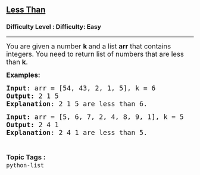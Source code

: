 <h2><a href="https://www.geeksforgeeks.org/problems/less-than/1&selectedLang=python3">Less Than</a></h2><h3>Difficulty Level : Difficulty: Easy</h3><hr><div class="problems_problem_content__Xm_eO"><p><span style="font-size: 18px;">You are given a number <strong>k </strong>and a list <strong>arr</strong> that contains integers. You need to return list of numbers that are less than <strong>k</strong>.</span></p>
<p><span style="font-size: 18px;"><strong>Examples:</strong></span> <span style="font-size: 18px;"><strong> </strong></span></p>
<pre><span style="font-size: 18px;"><strong>Input</strong>: arr = [54, 43, 2, 1, 5], k = 6
<strong>Output:</strong> 2 1 5
<strong>Explanation</strong>: 2 1 5 are less than 6.</span></pre>
<pre><span style="font-size: 18px;"><strong>Input: </strong>arr = [5, 6, 7, 2, 4, 8, 9, 1], k = 5
<strong>Output: </strong>2 4 1
<strong>Explanation</strong>: 2 4 1 are less than 5.</span></pre></div><br><p><span style=font-size:18px><strong>Topic Tags : </strong><br><code>python-list</code>&nbsp;